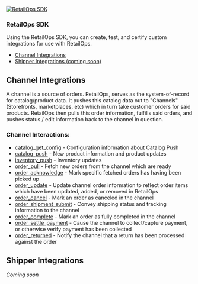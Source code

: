 [![RetailOps SDK](http://cdn2.hubspot.net/hubfs/530512/Image/logo.png)](http://retailops.com)

### RetailOps SDK

Using the RetailOps SDK, you can create, test, and certify custom integrations for use with RetailOps.

- [Channel Integrations](#channel-integrations)
- [Shipper Integrations (coming soon)](#shipper-integrations)

## Channel Integrations

A channel is a source of orders.
RetailOps, serves as the system-of-record for catalog/product data.
It pushes this catalog data out to "Channels" (Storefronts, marketplaces, etc) which in turn take customer orders for said products.
RetailOps then pulls this order information, fulfills said orders, and pushes status / edit information back to the channel in question.

### Channel Interactions:

- [catalog_get_config](docs/catalog_get_config_v1.md) - Configuration information about Catalog Push
- [catalog_push](docs/catalog_push_v1.md) - New product information and product updates
- [inventory_push](docs/inventory_push_v1.md) - Inventory updates
- [order_pull](docs/order_pull_v1.md) - Fetch new orders from the channel which are ready
- [order_acknowledge](docs/order_acknowledge_v1.md) - Mark specific fetched orders has having been picked up
- [order_update](docs/order_update_v1.md) - Update channel order information to reflect order items which have been updated, added, or removed in RetailOps
- [order_cancel](docs/order_cancel_v1.md) - Mark an order as canceled in the channel
- [order_shipment_submit](docs/order_shipment_submit_v1.md) - Convey shipping status and tracking information to the channel
- [order_complete](docs/order_complete_v1.md) - Mark an order as fully completed in the channel
- [order_settle_payment](docs/order_settle_payment_v1.md) - Cause the channel to collect/capture payment, or otherwise verify payment has been collected
- [order_returned](docs/order_returned_v1.md) - Notify the channel that a return has been processed against the order

## Shipper Integrations

*Coming soon*
